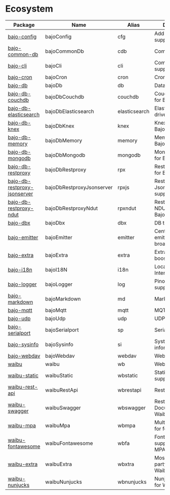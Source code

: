 # Ecosystem

| Package | Name | Alias | Description |
| ------- | ---- | ----- | ----------- |
| [bajo-config](https://github.com/ardhi/bajo-config) | bajoConfig | cfg | Add YAML & TOML support in config |
| [bajo-common-db](https://github.com/ardhi/bajo-common-db) | bajoCommonDb | cdb | Common database |
| [bajo-cli](https://github.com/ardhi/bajo-cli) | bajoCli | cli | Command line support & tools |
| [bajo-cron](https://github.com/ardhi/bajo-cron) | bajoCron | cron | Cron support |
| [bajo-db](https://github.com/ardhi/bajo-db) | bajoDb | db | Database support |
| [bajo-db-couchdb](https://github.com/ardhi/bajo-db-couchdb) | bajoDbCouchdb | couchdb | CouchDB driver for BajoDB |
| [bajo-db-elasticsearch](https://github.com/ardhi/bajo-db-elasticsearch) | bajoDbElasticsearch | elasticsearch | Elasticsearch driver for BajoDB |
| [bajo-db-knex](https://github.com/ardhi/bajo-db-knex) | bajoDbKnex | knex | Knex driver for Bajo DB |
| [bajo-db-memory](https://github.com/ardhi/bajo-db-memory) | bajoDbMemory | memory | Memory driver for Bajo DB |
| [bajo-db-mongodb](https://github.com/ardhi/bajo-db-mongodb) | bajoDbMongodb | mongodb | MongoDB driver for BajoDB |
| [bajo-db-restproxy](https://github.com/ardhi/bajo-db-restproxy) | bajoDbRestproxy | rpx | Restproxy driver for BajoDB |
| [bajo-db-restproxy-jsonserver](https://github.com/ardhi/bajo-db-restproxy-jsonserver) | bajoDbRestproxyJsonserver | rpxjs | Restproxy driver's JsonServer support for BajoDB |
| [bajo-db-restproxy-ndut](https://github.com/ardhi/bajo-db-restproxy-ndut) | bajoDbRestproxyNdut | rpxndut | Restproxy driver's NDUT support for BajoDB |
| [bajo-dbx](https://github.com/ardhi/bajo-dbx) | bajoDbx | dbx | DB tools & utility |
| [bajo-emitter](https://github.com/ardhi/bajo-emitter) | bajoEmitter | emitter | Centralized event emitter & message broadcaster |
| [bajo-extra](https://github.com/ardhi/bajo-extra) | bajoExtra | extra | Extra necessary booster! |
| [bajo-i18n](https://github.com/ardhi/bajo-i18n) | bajoI18N | i18n | Localization & Internationalization |
| [bajo-logger](https://github.com/ardhi/bajo-logger) | bajoLogger | log | Pino logger support |
| [bajo-markdown](https://github.com/ardhi/bajo-markdown) | bajoMarkdown | md | Markdown support |
| [bajo-mqtt](https://github.com/ardhi/bajo-mqtt) | bajoMqtt | mqtt | MQTT binding |
| [bajo-udp](https://github.com/ardhi/bajo-udp) | bajoUdp | udp | UDP binding |
| [bajo-serialport](https://github.com/ardhi/bajo-serialport) | bajoSerialport | sp | Serialport binding |
| [bajo-sysinfo](https://github.com/ardhi/bajo-sysinfo) | bajoSysinfo | si | System information |
| [bajo-webdav](https://github.com/ardhi/bajo-webdav) | bajoWebdav | webdav | Webdav binding |
| [waibu](https://github.com/ardhi/waibu) | waibu | wb | Web framework |
| [waibu-static](https://github.com/ardhi/waibu-static) | waibuStatic | wbstatic | Static asset support for Waibu |
| [waibu-rest-api](https://github.com/ardhi/waibu-rest-api) | waibuRestApi | wbrestapi | Rest API for Waibu |
| [waibu-swagger](https://github.com/ardhi/waibu-swagger) | waibuSwagger | wbswagger | Rest API Documentation for Waibu REST API |
| [waibu-mpa](https://github.com/ardhi/waibu-mpa) | waibuMpa | wbmpa | Multi pages app for for Waibu |
| [waibu-fontawesome](https://github.com/ardhi/waibu-fontawesome) | waibuFontawesome | wbfa | Fontawesome support for Waibu MPA |
| [waibu-extra](https://github.com/ardhi/waibu-extra) | waibuExtra | wbxtra | Most used 3rd party libs for Waibu MPA |
| [waibu-nunjucks](https://github.com/ardhi/waibu-nunjucks) | waibuNunjucks | wbnunjucks | Nunjucks support for Waibu MPA |
